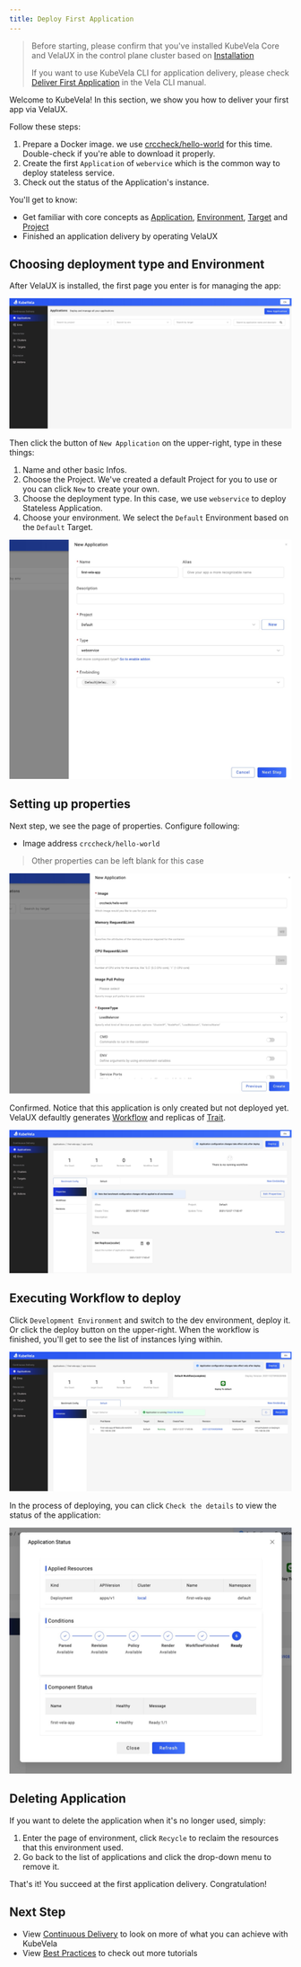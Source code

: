 ```yaml
---
title: Deploy First Application
---
```


> Before starting, please confirm that you've installed KubeVela Core and VelaUX in the control plane cluster based on [Installation](./install.mdx)
>
> If you want to use KubeVela CLI for application delivery, please check [Deliver First Application](./end-user/quick-start-cli) in the Vela CLI manual.

Welcome to KubeVela! In this section, we show you how to deliver your first app via VelaUX.

Follow these steps:

1. Prepare a Docker image. we use [crccheck/hello-world](https://hub.docker.com/r/crccheck/hello-world) for this time. Double-check if you're able to download it properly.
2. Create the first `Application` of `webervice` which is the common way to deploy stateless service.
3. Check out the status of the Application's instance.

You'll get to know:

- Get familiar with core concepts as [Application](./getting-started/core-concept#application), [Environment](getting-started/core-concept#environment), [Target](getting-started/core-concept#target) and [Project](getting-started/core-concept#project)
- Finished an application delivery by operating VelaUX

## Choosing deployment type and Environment

After VelaUX is installed, the first page you enter is for managing the app:

![](./resources/dashboard.jpg)

Then click the button of `New Application` on the upper-right, type in these things:

1. Name and other basic Infos.
2. Choose the Project. We've created a default Project for you to use or you can click `New` to create your own.
3. Choose the deployment type. In this case, we use `webservice` to deploy Stateless Application.
4. Choose your environment. We select the `Default` Environment based on the `Default` Target.

![](./resources/new-first-vela-app.jpg)

## Setting up properties

Next step, we see the page of properties. Configure following:

- Image address `crccheck/hello-world`

> Other properties can be left blank for this case

![](./resources/port-first-vela-app.png)

Confirmed. Notice that this application is only created but not deployed yet. VelaUX defaultly generates [Workflow](./getting-started/core-concept#workflow) and replicas of [Trait](./getting-started/core-concept#trait).

![](./resources/created-first-vela-app.jpg)

## Executing Workflow to deploy

Click `Development Environment` and switch to the dev environment, deploy it. Or click the deploy button on the upper-right. When the workflow is finished, you'll get to see the list of instances lying within.

![](./resources/succeed-first-vela-app.jpg)

In the process of deploying, you can click `Check the details` to view the status of the application:

![](./resources/status-first-vela-app.jpg)

## Deleting Application

If you want to delete the application when it's no longer used, simply:

1. Enter the page of environment, click `Recycle` to reclaim the resources that this environment used.
2. Go back to the list of applications and click the drop-down menu to remove it.

That's it! You succeed at the first application delivery. Congratulation!

## Next Step

- View [Continuous Delivery](./deliver-app/k8s-object) to look on more of what you can achieve with KubeVela
- View [Best Practices](./case-studies/jenkins-cicd) to check out more tutorials
